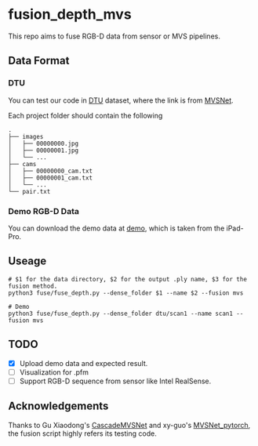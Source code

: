 # fusion_depth_mvs
This repo aims to fuse RGB-D data from sensor or MVS pipelines.

## Data Format

### DTU
You can test our code in [DTU](https://drive.google.com/file/d/1eDjh-_bxKKnEuz5h-HXS7EDJn59clx6V/view) dataset, where the link is from [MVSNet](https://github.com/YoYo000/MVSNet).

Each project folder should contain the following
```
.                          
├── images                 
│   ├── 00000000.jpg       
│   ├── 00000001.jpg       
│   └── ...                
├── cams                   
│   ├── 00000000_cam.txt   
│   ├── 00000001_cam.txt   
│   └── ...                
└── pair.txt               
```

### Demo RGB-D Data
You can download the demo data at [demo](https://drive.google.com/file/d/1wRDZq8DVsCTHvC_MVy0_VlFfoD8oxFLX/view?usp=sharing), which is taken from the iPad-Pro.

## Useage
```shell
# $1 for the data directory, $2 for the output .ply name, $3 for the fusion method.
python3 fuse/fuse_depth.py --dense_folder $1 --name $2 --fusion mvs

# Demo
python3 fuse/fuse_depth.py --dense_folder dtu/scan1 --name scan1 --fusion mvs
```

## TODO
- [x] Upload demo data and expected result.
- [ ] Visualization for .pfm
- [ ] Support RGB-D sequence from sensor like Intel RealSense.

## Acknowledgements
Thanks to Gu Xiaodong's [CascadeMVSNet](https://github.com/alibaba/cascade-stereo) and xy-guo's [MVSNet_pytorch](https://github.com/xy-guo/MVSNet_pytorch), the fusion script highly refers its testing code.